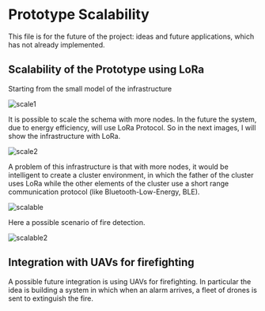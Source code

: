 # Prototype Scalability

This file is for the future of the project: ideas and future applications, which has not already implemented.

## Scalability of the Prototype using LoRa

Starting from the small model of the infrastructure

![scale1](https://github.com/RicGobs/Fire-Alarm-System/blob/main/images/scale1.png) <br>

It is possible to scale the schema with more nodes. In the future the system, due to energy efficiency, will use LoRa Protocol. So in the next images, I will show the infrastructure with LoRa.

![scale2](https://github.com/RicGobs/Fire-Alarm-System/blob/main/images/scale2.png) <br>
 
A problem of this infrastructure is that with more nodes, it would be intelligent to create a cluster environment, in which the father of the cluster uses LoRa while the other elements of the cluster use a short range communication protocol (like Bluetooth-Low-Energy, BLE).

![scalable](https://github.com/RicGobs/Fire-Alarm-System/blob/main/images/scalable.png) <br>

Here a possible scenario of fire detection.

![scalable2](https://github.com/RicGobs/Fire-Alarm-System/blob/main/images/scalable2.png) <br>

## Integration with UAVs for firefighting
A possible future integration is using UAVs for firefighting. In particular the idea is building a system in which when an alarm arrives, a fleet of drones is sent to extinguish the fire.

